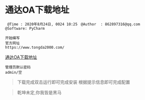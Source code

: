 # 通达OA下载地址
` @Time : 2020年8月24日, 0024 10:25`
` @Author  : 862897316@qq.com`
` @Software: PyCharm`

```
开始编写
官方网址
https://www.tongda2000.com/
```
[通达OA下载地址](https://cdndown.tongda2000.com/oa/2019/TDOA11.5.exe)

```angular2html
管理员默认密码
admin/空
```
> 下载完成双击运行即可完成安装
> 根据提示信息即可完成配置



> 乾坤未定,你我皆是黑马